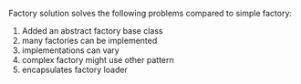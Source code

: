 Factory solution solves the following problems compared to simple factory:
1. Added an abstract factory base class
2. many factories can be implemented
3. implementations can vary
4. complex factory might use other pattern
5. encapsulates factory loader